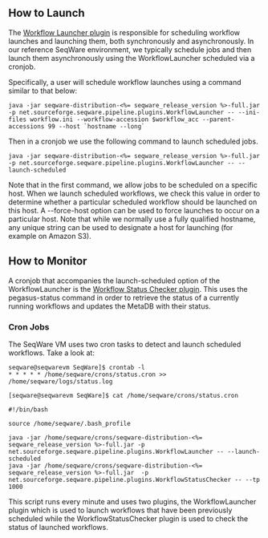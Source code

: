 ## How to Launch

The [Workflow Launcher plugin](/docs/17-plugins/#workflowlauncher) is
responsible for scheduling workflow launches and launching them, both
synchronously and asynchronously. In our reference SeqWare environment, we
typically schedule jobs and then launch them asynchronously using the
WorkflowLauncher  scheduled  via a cronjob. 

Specifically, a user will schedule workflow launches using a command similar to
that below:

	java -jar seqware-distribution-<%= seqware_release_version %>-full.jar -p net.sourceforge.seqware.pipeline.plugins.WorkflowLauncher -- --ini-files workflow.ini --workflow-accession $workflow_acc --parent-accessions 99 --host `hostname --long` 

Then in a cronjob we use the following command to launch scheduled jobs. 

	java -jar seqware-distribution-<%= seqware_release_version %>-full.jar -p net.sourceforge.seqware.pipeline.plugins.WorkflowLauncher -- --launch-scheduled

Note that in the first command, we allow jobs to be scheduled on a specific
host. When we launch scheduled workflows, we check this value in order to
determine whether a particular scheduled workflow should be launched on this
host.  A  --force-host option can be used to force launches to occur on a
particular host. Note that while we normally use a fully qualified hostname,
any unique string can be used to designate a host for launching  (for example
on Amazon S3). 

## How to Monitor

A cronjob that accompanies the launch-scheduled option of the WorkflowLauncher
is the [Workflow Status Checker
plugin](/docs/17-plugins/#workflowstatuschecker). This uses the pegasus-status
command in order to retrieve the status of a currently running workflows and
updates the MetaDB with their status. 

### Cron Jobs

The SeqWare VM uses two cron tasks to detect and launch scheduled workflows.
Take a look at:

	seqware@seqwarevm SeqWare]$ crontab -l
	* * * * * /home/seqware/crons/status.cron >> /home/seqware/logs/status.log

	[seqware@seqwarevm SeqWare]$ cat /home/seqware/crons/status.cron

	#!/bin/bash

	source /home/seqware/.bash_profile

	java -jar /home/seqware/crons/seqware-distribution-<%= seqware_release_version %>-full.jar -p net.sourceforge.seqware.pipeline.plugins.WorkflowLauncher -- --launch-scheduled
	java -jar /home/seqware/crons/seqware-distribution-<%= seqware_release_version %>-full.jar  -p net.sourceforge.seqware.pipeline.plugins.WorkflowStatusChecker -- --tp 1000
        
This script runs every minute and uses two plugins, the WorkflowLauncher plugin
which is used to launch workflows that have been previously scheduled while the
WorkflowStatusChecker plugin is used to check the status of launched workflows.
